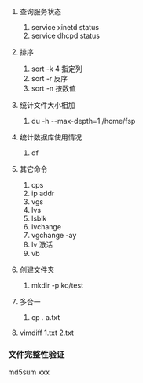 1. 查询服务状态
	1. service xinetd status
	2. service dhcpd status
2. 排序
	1. sort -k 4 指定列
	2. sort -r 	反序
	3. sort -n 按数值
3. 统计文件大小相加
	1. du -h --max-depth=1 /home/fsp
4. 统计数据库使用情况
	1. df
5. 其它命令
	1. cps
	2. ip addr
	3. vgs
	4. lvs
	5. lsblk
	6. lvchange
	7. vgchange -ay
	8. lv 激活
	9. vb

6. 创建文件夹
	1. mkdir -p ko/test
7. 多合一
	1. cp *.* a.txt
8. vimdiff 1.txt 2.txt

### 文件完整性验证 ###
md5sum xxx

